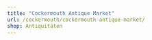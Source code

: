 ```yaml
---
title: "Cockermouth Antique Market"
url: /cockermouth/cockermouth-antique-market/
shop: Antiquitäten
---
```

